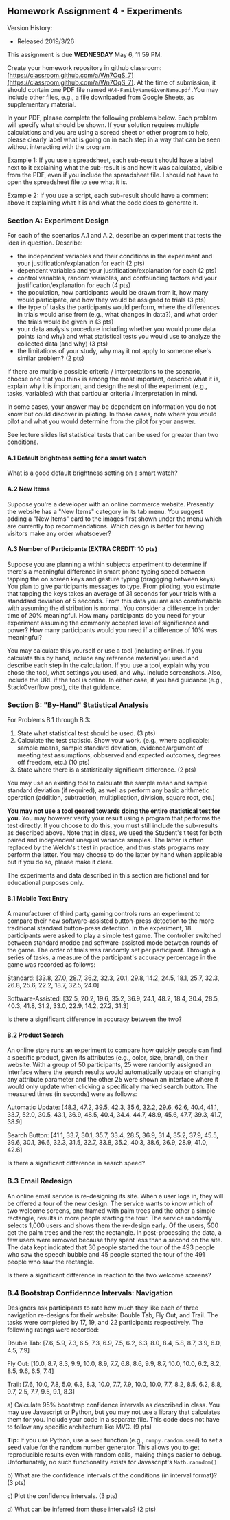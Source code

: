 ## Homework Assignment 4 - Experiments

Version History: 

- Released 2019/3/26

This assignment is due **WEDNESDAY** May 6, 11:59 PM.

Create your homework repository in github classroom:
[https://classroom.github.com/a/Wn7OqS_7](https://classroom.github.com/a/Wn7OqS_7).
At the time of submission, it should contain one PDF file named
`HA4-FamilyNameGivenName.pdf.`You may include other files, e.g., a file
downloaded from Google Sheets, as supplementary material.

In your PDF, please complete the following problems below. Each problem will
specify what should be shown. If your solution requires multiple calculations
and you are using a spread sheet or other program to help, please clearly
label what is going on in each step in a way that can be seen without
interacting with the program. 

Example 1: If you use a spreadsheet, each sub-result should have a label
next to it explaining what the sub-result is and how it was calculated,
visible from the PDF, even if you include the spreadsheet file. I should not
have to open the spreadsheet file to see what it is. 

Example 2: If you use a script, each sub-result should have a comment above it
explaining what it is and what the code does to generate it.


### Section A: Experiment Design

For each of the scenarios A.1 and A.2, describe an experiment that tests the
idea in question. Describe:

- the independent variables and their conditions in the experiment and your
  justification/explanation for each (2 pts)
- dependent variables and your justification/explanation for each (2 pts)
- control variables, random variables, and confounding factors and your
  justification/explanation for each (4 pts)
- the population, how participants would be drawn from it, how many would
  participate, and how they would be assigned to trials (3 pts)
- the type of tasks the participants would perform, where the differences
  in trials would arise from (e.g., what changes in data?), and what order the
  trials would be given in (3 pts)
- your data analysis procedure including whether you would prune data points
  (and why) and what statistical tests you would use to analyze the collected
  data (and why) (3 pts)
- the limitations of your study, why may it not apply to someone else's
  similar problem? (2 pts)

If there are multiple possible criteria / interpretations to the scenario,
choose one that you think is among the most important, describe what it is,
explain why it is important, and design the rest of the experiment (e.g.,
tasks, variables) with that particular criteria / interpretation in mind.

In some cases, your answer may be dependent on information you do not know but
could discover in piloting. In those cases, note where you would pilot and
what you would determine from the pilot for your answer.

See lecture slides list statistical tests that can be used for greater than
two conditions.

#### A.1 Default brightness setting for a smart watch

What is a good default brightness setting on a smart watch?


#### A.2 New Items

Suppose you're a developer with an online commerce website. Presently the
website has a "New Items" category in its tab menu. You suggest adding a "New
Items" card to the images first shown under the menu which are currently top
recommendations. Which design is better for having visitors make any order
whatsoever?

#### A.3 Number of Participants (EXTRA CREDIT: 10 pts)

Suppose you are planning a within subjects experiment to determine if there's
a meaningful difference in smart phone typing speed between tapping the on
screen keys and gesture typing (draggging between keys). You plan to give
participants messages to type. From piloting, you estimate that tapping the
keys takes an average of 31 seconds for your trials with a standdard deviation
of 5 seconds. From this data you are also comfortabble with assuming the
distribution is normal. You consider a difference in order time of 20%
meaningful. How many participants do you need for your experiment assuming the
commonly accepted level of significance and power? How many participants would
you need if a difference of 10% was meaningful?

You may calculate this yourself or use a tool (including online). If you
calculate this by hand, include any reference material you used and describe
each step in the calculation. If you use a tool, explain why you chose the
tool, what settings you used, and why. Include screenshots. Also, include the
URL if the tool is online. In either case, if you had guidance (e.g.,
StackOverflow post), cite that guidance.


### Section B: "By-Hand" Statistical Analysis

For Problems B.1 through B.3:

1. State what statistical test should be used. (3 pts)
2. Calculate the test statistic. Show your work. (e.g., where applicable: sample means, sample
   standard deviation, evidence/argument of meeting test assumptions,
obbserved and expected outcomes, degrees off freedom, etc.) (10 pts)
3. State where there is a statistically significant difference. (2 pts)

You may use an existing tool to calculate the sample mean and sample standard
deviation (if required), as well as perform any basic arithmetic operation
(addition, subtraction, multiplication, division, square root, etc.) 

**You may not use a tool geared towards doing the entire statistical test for
you.** You may however verify your result using a program that performs the
test directly. If you choose to do this, you must still include the
sub-results as described above. Note that in class, we used the Student's t test
for both paired and independent unequal variance samples. The latter is often
replaced by the Welch's t test in practice, and thus stats programs may
perform the latter. You may choose to do the latter by hand when applicable
but if you do so, please make it clear.

The experiments and data described in this section are fictional and for
educational purposes only. 

#### B.1 Mobile Text Entry 

A manufacturer of third party gaming controls runs an experiment to compare
their new software-assisted button-press detection to the more traditional
standard button-press detection. In the experiment, 18 participants were asked
to play a simple test game. The controller switched between standard modde and
software-assisted mode between rounds of the game. The order of trials was
randomly set per participant. Through a series of tasks, a measure of the
participant's accuracy percentage in the game was recorded as follows: 


Standard: [33.8, 27.0, 28.7, 36.2, 32.3, 20.1, 29.8, 14.2, 24.5, 18.1, 25.7, 32.3, 26.8, 25.6, 22.2, 18.7, 32.5, 24.0] 

Software-Assisted: [32.5, 20.2, 19.6, 35.2, 36.9, 24.1, 48.2, 18.4, 30.4, 28.5, 40.3, 41.8, 31.2, 33.0, 22.9, 14.2, 27.2, 31.3]

Is there a significant difference in accuracy between the two? 

#### B.2 Product Search 

An online store runs an experiment to compare how quickly people can find a
specific product, given its attributes (e.g., color, size, brand), on their
website. With a group of 50 participants, 25 were randomly assigned an
interface where the search results would automatically update on changing any
attribute parameter and the other 25 were shown an interface where it would
only update when clicking a specifically marked search button. The measured
times (in seconds) were as follows:

Automatic Update: [48.3, 47.2, 39.5, 42.3, 35.6, 32.2, 29.6, 62.6, 40.4, 41.1, 33.7, 52.0, 30.5, 43.1, 36.9, 48.5, 40.4, 34.4, 44.7, 48.9, 45.6, 47.7, 39.3, 41.7, 38.9]

Search Button: [41.1, 33.7, 30.1, 35.7, 33.4, 28.5, 36.9, 31.4, 35.2, 37.9, 45.5, 39.6, 30.1, 36.6, 32.3, 31.5, 32.7, 33.8, 35.2, 40.3, 38.6, 36.9, 28.9, 41.0, 42.6]

Is there a significant difference in search speed?

### B.3 Email Redesign 

An online email service is re-designing its site. When a user logs in, they
will be offered a tour of the new design. The service wants to know which of
two welcome screens, one framed with palm trees and the other a simple
rectangle, results in more people starting the tour. The service randomly
selects 1,000 users and shows them the re-design early. Of the users, 500 get
the palm  trees and the rest the rectangle. In post-processing the data, a
few users were removed because they spent less than a second on the site. The
data kept indicated that 30 people started the tour of the 493 people who saw
the speech bubble and 45 people started the tour of the 491 people who saw the
rectangle.

Is there a significant difference in reaction to the two welcome screens?


### B.4 Bootstrap Confidennce Intervals: Navigation

Designers ask participants to rate how much they like each of three navigation
re-designs for their website: Double Tab, Fly Out, and Trail. The tasks were
completed by 17, 19, and 22 participants respectively. The following ratings
were recorded:

Double Tab: [7.6, 5.9, 7.3, 6.5, 7.3, 6.9, 7.5, 6.2, 6.3, 8.0, 8.4, 5.8, 8.7, 3.9, 6.0, 4.5, 7.9]

Fly Out: [10.0, 8.7, 8.3, 9.9, 10.0, 8.9, 7.7, 6.8, 8.6, 9.9, 8.7, 10.0, 10.0, 6.2, 8.2, 8.5, 9.6, 6.5, 7.4]

Trail: [7.6, 10.0, 7.8, 5.0, 6.3, 8.3, 10.0, 7.7, 7.9, 10.0, 10.0, 7.7, 8.2, 8.5, 6.2, 8.8, 9.7, 2.5, 7.7, 9.5, 9.1, 8.3] 


a) Calculate 95% bootstrap confidence intervals as described in class. You may
use Javascript or Python, but you may not use a library that calculates them
for you. Include your code in a separate file. This code does not have to
follow any specific architecture like MVC. (9 pts)

**Tip:** If you use Python, use a `seed` function (e.g., `numpy.random.seed`)
to set a seed value for the random number generator. This allows you to get
reproducible results even with random calls, making things easier to debug.
Unfortunately, no such functionality exists for Javascript's `Math.ranndom()` 

b) What are the confidence intervals of the conditions (in interval format)? (3 pts)

c) Plot the confidence intervals. (3 pts)

d) What can be inferred from these intervals? (2 pts)
